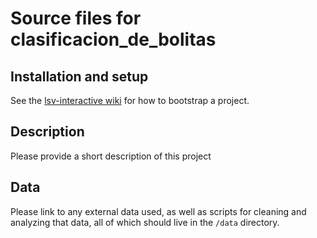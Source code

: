 Source files for clasificacion_de_bolitas
=====

## Installation and setup

See the [lsv-interactive wiki](https://github.com/La-Silla-Vacia/lsv-interactive/wiki) for how to bootstrap a project.

## Description

Please provide a short description of this project

## Data
Please link to any external data used, as well as scripts for cleaning and analyzing that data, all of which should live in the `/data` directory.